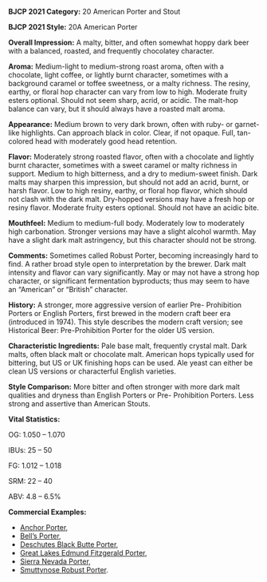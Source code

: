 <b>BJCP 2021 Category:</b> 20 American Porter and Stout

<b>BJCP 2021 Style:</b> 20A American Porter

<b>Overall Impression:</b> A malty, bitter, and often somewhat
hoppy dark beer with a balanced, roasted, and frequently
chocolatey character.

<b>Aroma:</b> Medium-light to medium-strong roast aroma, often
with a chocolate, light coffee, or lightly burnt character,
sometimes with a background caramel or toffee sweetness, or a
malty richness. The resiny, earthy, or floral hop character can
vary from low to high. Moderate fruity esters optional. Should
not seem sharp, acrid, or acidic. The malt-hop balance can
vary, but it should always have a roasted malt aroma.

<b>Appearance:</b> Medium brown to very dark brown, often with
ruby- or garnet-like highlights. Can approach black in color.
Clear, if not opaque. Full, tan-colored head with moderately
good head retention.

<b>Flavor:</b> Moderately strong roasted flavor, often with a
chocolate and lightly burnt character, sometimes with a sweet
caramel or malty richness in support. Medium to high
bitterness, and a dry to medium-sweet finish. Dark malts may
sharpen this impression, but should not add an acrid, burnt, or
harsh flavor. Low to high resiny, earthy, or floral hop flavor,
which should not clash with the dark malt. Dry-hopped
versions may have a fresh hop or resiny flavor. Moderate fruity
esters optional. Should not have an acidic bite.

<b>Mouthfeel:</b> Medium to medium-full body. Moderately low to
moderately high carbonation. Stronger versions may have a
slight alcohol warmth. May have a slight dark malt astringency,
but this character should not be strong.

<b>Comments:</b> Sometimes called Robust Porter, becoming
increasingly hard to find. A rather broad style open to
interpretation by the brewer. Dark malt intensity and flavor
can vary significantly. May or may not have a strong hop
character, or significant fermentation byproducts; thus may
seem to have an “American” or “British” character.

<b>History:</b> A stronger, more aggressive version of earlier Pre-
Prohibition Porters or English Porters, first brewed in the
modern craft beer era (introduced in 1974). This style describes
the modern craft version; see Historical Beer: Pre-Prohibition
Porter for the older US version.

<b>Characteristic Ingredients:</b> Pale base malt, frequently
crystal malt. Dark malts, often black malt or chocolate malt.
American hops typically used for bittering, but US or UK
finishing hops can be used. Ale yeast can either be clean US
versions or characterful English varieties.

<b>Style Comparison:</b> More bitter and often stronger with more
dark malt qualities and dryness than English Porters or Pre-
Prohibition Porters. Less strong and assertive than American
Stouts.

<b>Vital Statistics:</b>

OG: 1.050 – 1.070

IBUs: 25 – 50

FG: 1.012 – 1.018

SRM: 22 – 40

ABV: 4.8 – 6.5%

<b>Commercial Examples:</b>
- [Anchor Porter](https://untappd.com/b/anchor-brewing-company-anchor-porter/2240),
- [Bell’s Porter](https://untappd.com/b/bell-s-brewery-porter/23175),
- [Deschutes Black Butte Porter](https://untappd.com/b/deschutes-brewery-black-butte-porter/2025),
- [Great Lakes Edmund Fitzgerald Porter](https://untappd.com/b/great-lakes-brewing-company-edmund-fitzgerald-porter/12049),
- [Sierra Nevada Porter](https://untappd.com/b/sierra-nevada-brewing-co-porter/7847),
- [Smuttynose Robust Porter](https://untappd.com/b/smuttynose-brewing-co-robust-porter/5161). 
